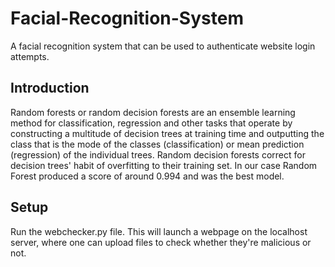 # Facial-Recognition-System
A facial recognition system that can be used to authenticate website login attempts.

## Introduction

Random forests or random decision forests are an ensemble learning method for classification, regression and other tasks that operate by constructing a multitude of decision trees at training time and outputting the class that is the mode of the classes (classification) or mean prediction (regression) of the individual trees. Random decision forests correct for decision trees' habit of overfitting to their training set. In our case Random Forest produced a score of around 0.994 and was the best model.

## Setup

Run the webchecker.py file. This will launch a webpage on the localhost server, where one can upload files to check whether they're malicious or not.
